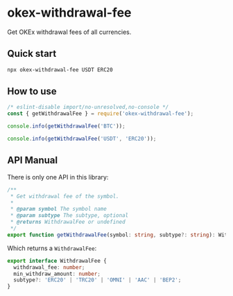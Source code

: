 # okex-withdrawal-fee

Get OKEx withdrawal fees of all currencies.

## Quick start

```bash
npx okex-withdrawal-fee USDT ERC20
```

## How to use

```javascript
/* eslint-disable import/no-unresolved,no-console */
const { getWithdrawalFee } = require('okex-withdrawal-fee');

console.info(getWithdrawalFee('BTC'));

console.info(getWithdrawalFee('USDT', 'ERC20'));
```

## API Manual

There is only one API in this library:

```typescript
/**
 * Get withdrawal fee of the symbol.
 *
 * @param symbol The symbol name
 * @param subtype The subtype, optional
 * @returns WithdrawalFee or undefined
 */
export function getWithdrawalFee(symbol: string, subtype?: string): WithdrawalFee | undefined;
```

Which returns a `WithdrawalFee`:

```typescript
export interface WithdrawalFee {
  withdrawal_fee: number;
  min_withdraw_amount: number;
  subtype?: 'ERC20' | 'TRC20' | 'OMNI' | 'AAC' | 'BEP2';
}
```
